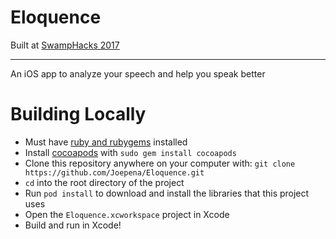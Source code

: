 # Eloquence
Built at [SwampHacks 2017](http://2017.swamphacks.com/)
___
An iOS app to analyze your speech and help you speak better

# Building Locally
- Must have [ruby and rubygems](http://guides.rubygems.org/rubygems-basics/) installed
- Install [cocoapods](https://guides.cocoapods.org/using/getting-started.html) with `sudo gem install cocoapods`
- Clone this repository anywhere on your computer with: `git clone https://github.com/Joepena/Eloquence.git`
- `cd` into the root directory of the project
- Run `pod install` to download and install the libraries that this project uses
- Open the  `Eloquence.xcworkspace` project in Xcode
- Build and run in Xcode!


